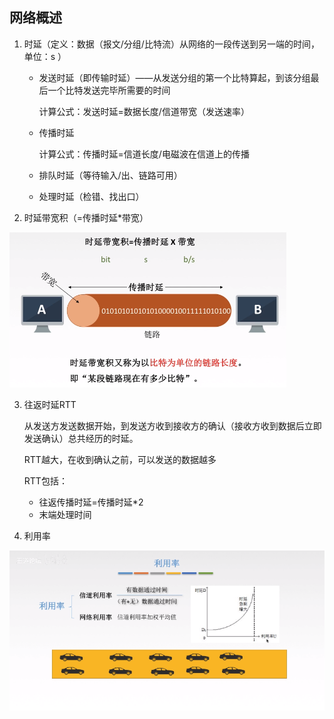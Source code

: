 ## 网络概述

1. 时延（定义：数据（报文/分组/比特流）从网络的一段传送到另一端的时间，单位：s ）

   - 发送时延（即传输时延）——从发送分组的第一个比特算起，到该分组最后一个比特发送完毕所需要的时间

     计算公式：发送时延=数据长度/信道带宽（发送速率）

   - 传播时延

     计算公式：传播时延=信道长度/电磁波在信道上的传播

   - 排队时延（等待输入/出、链路可用）
   - 处理时延（检错、找出口）

2. 时延带宽积（=传播时延*带宽）

![image-20201230114818912](../../imgs/image-20201230114818912.png)

3. 往返时延RTT

   从发送方发送数据开始，到发送方收到接收方的确认（接收方收到数据后立即发送确认）总共经历的时延。

   RTT越大，在收到确认之前，可以发送的数据越多

   RTT包括：

   - 往返传播时延=传播时延*2
   - 末端处理时间

4. 利用率

 ![image-20201230120852908](../../imgs/image-20201230120852908.png)

